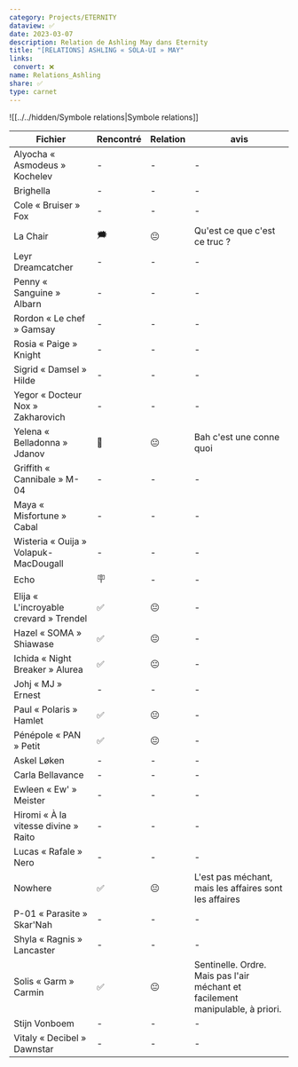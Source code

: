```yaml
---
category: Projects/ETERNITY
dataview: ✅
date: 2023-03-07
description: Relation de Ashling May dans Eternity
title: "[RELATIONS] ASHLING « SOLA-UI » MAY"
links: 
 convert: ❌
name: Relations_Ashling
share: ✅
type: carnet
---
```


![[../../hidden/Symbole relations|Symbole relations]]

| Fichier                                                                                                                | Rencontré | Relation | avis                                                                           |
| ---------------------------------------------------------------------------------------------------------------------- | --------- | -------- | ------------------------------------------------------------------------------ |
| Alyocha « Asmodeus » Kochelev               | \-        | \-       | \-                                                                             |
| Brighella                                                       | \-        | \-       | \-                                                                             |
| Cole « Bruiser » Fox                                 | \-        | \-       | \-                                                                             |
| La Chair                                                         | 🗯️       | 😐       | Qu'est ce que c'est ce truc ?                                                  |
| Leyr Dreamcatcher                                       | \-        | \-       | \-                                                                             |
| Penny « Sanguine » Albarn                       | \-        | \-       | \-                                                                             |
| Rordon « Le chef » Gamsay                       | \-        | \-       | \-                                                                             |
| Rosia « Paige » Knight                             | \-        | \-       | \-                                                                             |
| Sigrid « Damsel » Hilde                           | \-        | \-       | \-                                                                             |
| Yegor « Docteur Nox » Zakharovich       | \-        | \-       | \-                                                                             |
| Yelena « Belladonna » Jdanov                 | 📲        | 😐       | Bah c'est une conne quoi                                                       |
| Griffith « Cannibale » M-04                        | \-        | \-       | \-                                                                             |
| Maya « Misfortune » Cabal                            | \-        | \-       | \-                                                                             |
| Wisteria « Ouija » Volapuk-MacDougall    | \-        | \-       | \-                                                                             |
| Echo                                                                     | 🪧        | \-       | \-                                                                             |
| Elija « L'incroyable crevard » Trendel | ✅         | 😐       | \-                                                                             |
| Hazel « SOMA » Shiawase                               | ✅         | 😐       | \-                                                                             |
| Ichida « Night Breaker » Alurea               | ✅         | 😐       | \-                                                                             |
| Johj « MJ » Ernest                                         | \-        | \-       | \-                                                                             |
| Paul « Polaris » Hamlet                               | ✅         | 😐       | \-                                                                             |
| Pénépole « PAN » Petit                                 | ✅         | 😐       | \-                                                                             |
| Askel Løken                                                     | \-        | \-       | \-                                                                             |
| Carla Bellavance                                           | \-        | \-       | \-                                                                             |
| Ewleen « Ew' » Meister                               | \-        | \-       | \-                                                                             |
| Hiromi « À la vitesse divine » Raito   | \-        | \-       | \-                                                                             |
| Lucas « Rafale » Nero                                 | \-        | \-       | \-                                                                             |
| Nowhere                                                             | ✅         | 😐       | L'est pas méchant, mais les affaires sont les affaires                         |
| P-01 « Parasite » Skar'Nah                       | \-        | \-       | \-                                                                             |
| Shyla « Ragnis » Lancaster                       | \-        | \-       | \-                                                                             |
| Solis « Garm » Carmin                                 | ✅         | 😐       | Sentinelle. Ordre. Mais pas l'air méchant et facilement manipulable, à priori. |
| Stijn Vonboem                                                 | \-        | \-       | \-                                                                             |
| Vitaly « Decibel » Dawnstar                     | \-        | \-       | \-                                                                             |


